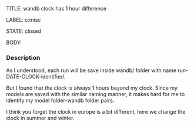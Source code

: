 TITLE:
wandb clock has 1 hour difference

LABEL:
c:misc

STATE:
closed

BODY:
### Description

As I understood, each run will be save inside wandb/ folder with name run-DATE-CLOCK-identifier/.

But I found that the clock is always 1 hours beyond my clock. Since my models are saved with the similar naming manner, it makes hard for me to identify my model folder-wandb folder pairs.

I think you forget the clock in europe is a bit different, here we change the clock in summer and winter. 

